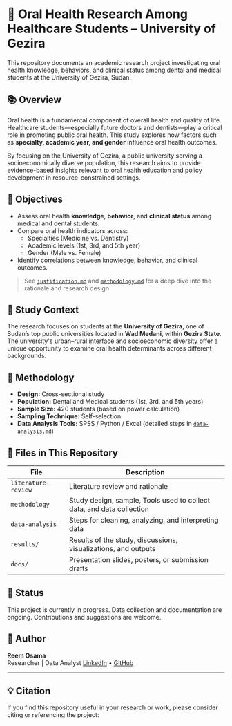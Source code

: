 <!-- markdownlint-disable MD013 -->

# 🦷 Oral Health Research Among Healthcare Students – University of Gezira

This repository documents an academic research project investigating oral health knowledge, behaviors, and clinical status among dental and medical students at the University of Gezira, Sudan.

## 📚 Overview

Oral health is a fundamental component of overall health and quality of life. Healthcare students—especially future doctors and dentists—play a critical role in promoting public oral health. This study explores how factors such as **specialty, academic year, and gender** influence oral health outcomes.

By focusing on the University of Gezira, a public university serving a socioeconomically diverse population, this research aims to provide evidence-based insights relevant to oral health education and policy development in resource-constrained settings.

## 🎯 Objectives

- Assess oral health **knowledge**, **behavior**, and **clinical status** among medical and dental students.
- Compare oral health indicators across:
  - Specialties (Medicine vs. Dentistry)
  - Academic levels (1st, 3rd, and 5th year)
  - Gender (Male vs. Female)
- Identify correlations between knowledge, behavior, and clinical outcomes.

> See [`justification.md`](./literature-review/justification.md) and [`methodology.md`](./methodology/README.md) for a deep dive into the rationale and research design.

## 📍 Study Context

The research focuses on students at the **University of Gezira**, one of Sudan’s top public universities located in **Wad Medani**, within **Gezira State**. The university's urban–rural interface and socioeconomic diversity offer a unique opportunity to examine oral health determinants across different backgrounds.

## 🧪 Methodology

- **Design:** Cross-sectional study
- **Population:** Dental and Medical students (1st, 3rd, and 5th years)
- **Sample Size:** 420 students (based on power calculation)
- **Sampling Technique:** Self-selection
- **Data Analysis Tools:** SPSS / Python / Excel (detailed steps in [`data-analysis.md`](./data-analysis.md))

## 📝 Files in This Repository

| File | Description |
|------|-------------|
| `literature-review` | Literature review and rationale |
| `methodology` | Study design, sample, Tools used to collect data, and data collection |
| `data-analysis` | Steps for cleaning, analyzing, and interpreting data |
| `results/` | Results of the study, discussions, visualizations, and outputs |
| `docs/` | Presentation slides, posters, or submission drafts |

## 📌 Status

This project is currently in progress. Data collection and documentation are ongoing. Contributions and suggestions are welcome.

## 🧠 Author

**Reem Osama**  
Researcher | Data Analyst
[LinkedIn](https://www.linkedin.com/in/reosama) • [GitHub](https://github.com/reunicorn1)  

---

## 💡 Citation

If you find this repository useful in your research or work, please consider citing or referencing the project:
